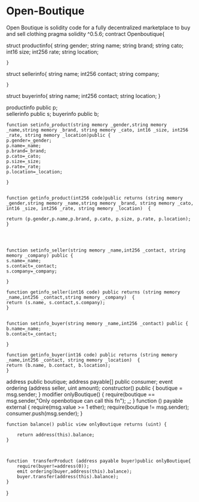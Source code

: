 # Open-Boutique
Open Boutique is solidity code for a fully decentralized marketplace to buy and sell clothing
pragma solidity ^0.5.6;
contract Openboutique{
    

struct productinfo{
    string gender;
    string name;
    string brand;
    string cato;
    int16 size;
    int256 rate;
    string location;
    
    }
  
  
 struct sellerinfo{
    string name;
    int256 contact;
    string company;
    
    } 
    
 
struct buyerinfo{
    string name;
    int256 contact;
    string location;
    }   
    
    
 
  productinfo public p;    
  sellerinfo public s;
  buyerinfo public b;  
    



    
    function setinfo_product(string memory _gender,string memory _name,string memory _brand, string memory _cato, int16 _size, int256 _rate, string memory _location)public {
    p.gender=_gender;
    p.name=_name;
    p.brand=_brand;
    p.cato=_cato;
    p.size=_size;
    p.rate=_rate;
    p.location=_location;
        
    }
    
  
    function getinfo_product(int256 code)public returns (string memory _gender,string memory _name,string memory _brand, string memory _cato, int16 _size, int256 _rate, string memory _location)  {
    
    return (p.gender,p.name,p.brand, p.cato, p.size, p.rate, p.location);
    }
    

    
    
    function setinfo_seller(string memory _name,int256 _contact, string memory _company) public {
    s.name=_name;
    s.contact=_contact;
    s.company=_company;
        
    }
    
    function getinfo_seller(int16 code) public returns (string memory _name,int256 _contact,string memory _company)  {
    return (s.name, s.contact,s.company);
    }
    
    
    function setinfo_buyer(string memory _name,int256 _contact) public {
    b.name=_name;
    b.contact=_contact;
        
    }
    
    function getinfo_buyer(int16 code) public returns (string memory _name,int256 _contact, string memory _location)  {
    return (b.name, b.contact, b.location);
    }
    
    
    


address public boutique;
address payable[] public consumer;
event ordering (address seller, uint amount);
constructor() public {
        boutique = msg.sender;
    }
    modifier onlyBoutique() {
        require(boutique == msg.sender,"Only openbotique can call this fn");
        _;
    }
    function () payable external {
        require(msg.value >= 1 ether);
        require(boutique != msg.sender);
        consumer.push(msg.sender);
    }
    
    function balance() public view onlyBoutique returns (uint) {
        
        return address(this).balance;
    }
    
    
    
    function  transferProduct (address payable buyer)public onlyBoutique{
        require(buyer!=address(0));
        emit ordering(buyer,address(this).balance);
        buyer.transfer(address(this).balance);
    }
}
